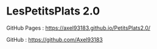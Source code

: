 # LesPetitsPlats 2.0

GitHub Pages : https://axel93183.github.io/PetitsPlats2.0/

GitHub : https://github.com/Axel93183